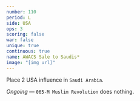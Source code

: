 ```yaml
---
number: 110
period: L
side: USA
ops: 3
scoring: false
war: false
unique: true
continuous: true
name: AWACS Sale to Saudis*
image: "[img url]"
---
```

Place 2 USA influence in `Saudi Arabia`.

*Ongoing* — `065-M Muslim Revolution` does nothing.
